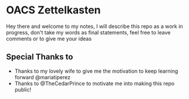 # OACS Zettelkasten
Hey there and welcome to my notes, I will describe this repo as a work in progress, don't take my words as final statements, feel free to leave comments or to give me your ideas

## Special Thanks to
- Thanks to my lovely wife to give me the motivation to keep learning forward @mariatiperez
- Thanks to @TheCedarPrince to motivate me into making this repo public!
